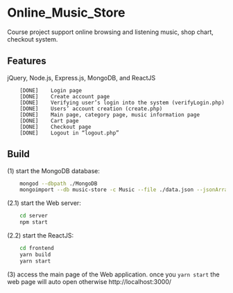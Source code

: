 # Online_Music_Store
Course project support online browsing and listening music, shop chart, checkout system.

## Features
jQuery, Node.js, Express.js, MongoDB, and ReactJS
```
    [DONE]    Login page
    [DONE]    Create account page
    [DONE]    Verifying user’s login into the system (verifyLogin.php)
    [DONE]    Users’ account creation (create.php)    
    [DONE]    Main page, category page, music information page   
    [DONE]    Cart page 
    [DONE]    Checkout page 
    [DONE]    Logout in “logout.php” 
```
    
## Build
(1) start the MongoDB database:
```sh
    mongod --dbpath ./MongoDB
    mongoimport --db music-store -c Music --file ./data.json --jsonArray
```
(2.1) start the Web server:
```sh
    cd server
    npm start
```
(2.2) start the ReactJS:
```sh
    cd frontend
    yarn build
    yarn start
```
(3) access the main page of the Web application.
    once you `yarn start` the web page will auto open otherwise http://localhost:3000/
